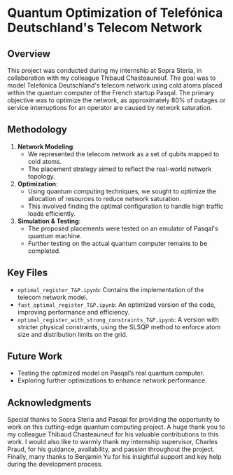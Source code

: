 # Quantum Optimization of Telefónica Deutschland's Telecom Network

## Overview
This project was conducted during my internship at Sopra Steria, in collaboration with my colleague Thibaud Chasteauneuf. The goal was to model Telefónica Deutschland's telecom network using cold atoms placed within the quantum computer of the French startup Pasqal. The primary objective was to optimize the network, as approximately 80% of outages or service interruptions for an operator are caused by network saturation.

## Methodology
1. **Network Modeling**:
   - We represented the telecom network as a set of qubits mapped to cold atoms.
   - The placement strategy aimed to reflect the real-world network topology.
2. **Optimization**:
   - Using quantum computing techniques, we sought to optimize the allocation of resources to reduce network saturation.
   - This involved finding the optimal configuration to handle high traffic loads efficiently.
3. **Simulation & Testing**:
   - The proposed placements were tested on an emulator of Pasqal's quantum machine.
   - Further testing on the actual quantum computer remains to be completed.

## Key Files
- `optimal_register_T&P.ipynb`: Contains the implementation of the telecom network model.
- `fast_optimal_register_T&P.ipynb`: An optimized version of the code, improving performance and efficiency.
- `optimal_register_with_strong_constraints_T&P.ipynb`: A version with stricter physical constraints, using the SLSQP method to enforce atom size and distribution limits on the grid.

## Future Work
- Testing the optimized model on Pasqal’s real quantum computer.
- Exploring further optimizations to enhance network performance.

## Acknowledgments
Special thanks to Sopra Steria and Pasqal for providing the opportunity to work on this cutting-edge quantum computing project.
A huge thank you to my colleague Thibaud Chasteauneuf for his valuable contributions to this work.
I would also like to warmly thank my internship supervisor, Charles Praud, for his guidance, availability, and passion throughout the project.
Finally, many thanks to Benjamin Yu for his insightful support and key help during the development process.